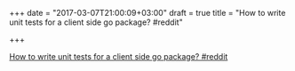 +++
date = "2017-03-07T21:00:09+03:00"
draft = true
title = "How to write unit tests for a client side go package?  #reddit"

+++

<p><a href="https://t.co/G4CI6k68N6">How to write unit tests for a client side go package?  #reddit</a></p>
